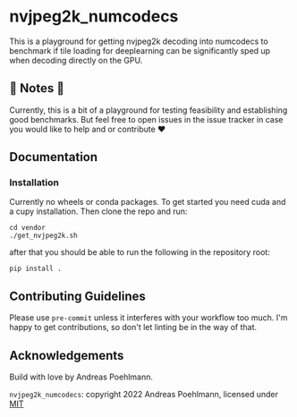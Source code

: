 # nvjpeg2k_numcodecs

This is a playground for getting nvjpeg2k decoding into numcodecs to
benchmark if tile loading for deeplearning can be significantly sped
up when decoding directly on the GPU.

## :construction: Notes :construction:

Currently, this is a bit of a playground for testing feasibility and
establishing good benchmarks. But feel free to open issues in the
issue tracker in case you would like to help and or contribute :heart:

## Documentation

### Installation

Currently no wheels or conda packages.
To get started you need cuda and a cupy installation.
Then clone the repo and run:

```shell
cd vendor
./get_nvjpeg2k.sh
```

after that you should be able to run the following in the repository root:

```shell
pip install .
```


## Contributing Guidelines

Please use `pre-commit` unless it interferes with your workflow too much.
I'm happy to get contributions, so don't let linting be in the way of that.

## Acknowledgements

Build with love by Andreas Poehlmann.

`nvjpeg2k_numcodecs`: copyright 2022 Andreas Poehlmann, licensed under [MIT](https://github.com/ap--/nvjpeg2k_numcodecs/blob/master/LICENSE)
